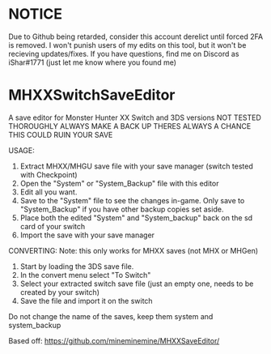 # NOTICE

Due to Github being retarded, consider this account derelict until forced 2FA is removed. I won't punish users of my edits on this tool, but it won't be recieving updates/fixes. If you have questions, find me on Discord as iShar#1771 (just let me know where you found me)

# MHXXSwitchSaveEditor
A save editor for Monster Hunter XX Switch and 3DS versions
NOT TESTED THOROUGHLY ALWAYS MAKE A BACK UP
THERES ALWAYS A CHANCE THIS COULD RUIN YOUR SAVE

USAGE:
1. Extract MHXX/MHGU save file with your save manager (switch tested with Checkpoint)
2. Open the "System" or "System_Backup" file with this editor
3. Edit all you want.
4. Save to the "System" file to see the changes in-game. Only save to "System_Backup" if you have other backup copies set aside.
5. Place both the edited "System" and "System_backup" back on the sd card of your switch
6. Import the save with your save manager

CONVERTING: 
Note: this only works for MHXX saves (not MHX or MHGen)
1. Start by loading the 3DS save file.
2. In the convert menu select "To Switch"
3. Select your extracted switch save file (just an empty one, needs to be created by your switch)
4. Save the file and import it on the switch

Do not change the name of the saves, keep them system and system_backup

Based off: https://github.com/mineminemine/MHXXSaveEditor/
